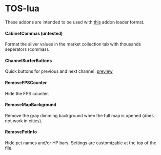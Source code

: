 # TOS-lua
These addons are intended to be used with [this](https://github.com/Excrulon/Tree-of-Savior-Lua-Mods) addon loader format.


#### CabinetCommas (untested)
Format the silver values in the market collection tab with thousands seperators (commas).

#### ChannelSurferButtons
Quick buttons for previous and next channel. [preview](https://i.imgur.com/IgJLY0a.png)

#### RemoveFPSCounter
Hide the FPS counter.

#### RemoveMapBackground
Remove the gray dimming background when the full map is opened (does not work in cities).

#### RemovePetInfo
Hide pet names and/or HP bars. Settings are customizable at the top of the file.
